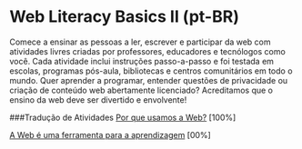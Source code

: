 # Web Literacy Basics II (pt-BR)
Comece a ensinar as pessoas a ler, escrever e participar da web com atividades livres criadas por professores, educadores e tecnólogos como você. Cada atividade inclui instruções passo-a-passo e foi testada em escolas, programas pós-aula, bibliotecas e centros comunitários em todo o mundo. Quer aprender a programar, entender questões de privacidade ou criação de conteúdo web abertamente licenciado? Acreditamos que o ensino da web deve ser divertido e envolvente!

###Tradução de Atividades
[Por que usamos a Web?](http://barrostecnologia.github.io/mozteach-wlbtwo/session01-why-do-we-use-the-web.html) [100%]

[A Web é uma ferramenta para a aprendizagem](http://barrostecnologia.github.io/mozteach-wlbtwo/session02-the-web-is-a-tool-for-learning.html) [00%]
